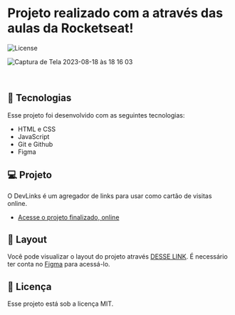 
<p align="center">

  <h1>Projeto realizado com a através das aulas da Rocketseat!</h1>
  <img alt="License" src="https://img.shields.io/static/v1?label=license&message=MIT&color=49AA26&labelColor=000000">
</p>

![Captura de Tela 2023-08-18 às 18 16 03](https://github.com/marceloabbadia/Proj-dev-Rockseat/assets/112344339/148ed1e0-3e18-4bba-8ebb-11568c53474e)

<br>

## 🚀 Tecnologias

Esse projeto foi desenvolvido com as seguintes tecnologias:

- HTML e CSS
- JavaScript
- Git e Github
- Figma

## 💻 Projeto

O DevLinks é um agregador de links para usar como cartão de visitas online.

- [Acesse o projeto finalizado, online](https://marceloabbadia.github.io/Projdev)


## 🔖 Layout

Você pode visualizar o layout do projeto através [DESSE LINK](https://www.figma.com/community/file/1187422022288947321). É necessário ter conta no [Figma](https://figma.com) para acessá-lo.

## :memo: Licença

Esse projeto está sob a licença MIT.
